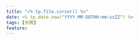 ```yaml
---
title: "<% tp.file.cursor() %>"
date: <% tp.date.now("YYYY-MM-DDTHH:mm:ssZZ") %>
tags: [折腾]
feature: 
---
```



